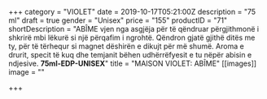 +++
category = "VIOLET"
date = 2019-10-17T05:21:00Z
description = "75 ml"
draft = true
gender = "Unisex"
price = "155"
productID = "71"
shortDescription = "ABÎME vjen nga asgjëja për të qëndruar përgjithmonë i shkrirë mbi lëkurë si një përqafim i ngrohtë. Qëndron gjatë gjithë ditës me ty, për të tërhequr si magnet dëshirën e dikujt për më shumë. Aroma e drurit, specit të kuq dhe temjanit bëhen udhërrëfyesit e tu nëpër abisin e ndjesive. **75ml-EDP-UNISEX**"
title = "MAISON VIOLET: ABÎME"
[[images]]
image = ""

+++

